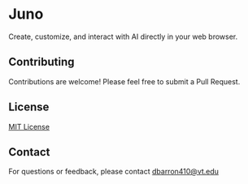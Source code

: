 # Juno

Create, customize, and interact with AI directly in your web browser.

## Contributing

Contributions are welcome! Please feel free to submit a Pull Request.

## License

[MIT License](LICENSE)

## Contact

For questions or feedback, please contact dbarron410@vt.edu



